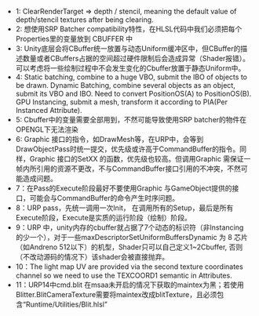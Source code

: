 - 1: ClearRenderTarget => depth / stencil, meaning the default value of depth/stencil textures after being clearing. 
- 2: 想使用SRP Batcher compatibility特性，在HLSL代码中我们必须把每个Properties里的变量放到 CBUFFER 中
- 3: Unity底层会将CBuffer统一放置与动态Uniform缓冲区中，但CBuffer的描述数量或者CBuffers占据的空间超过硬件限制后会造成异常（Shader报错）。可以考虑将一些绘制过程中不会发生变化的Cbuffer放置于静态Uniform中。
- 4: Static batching, combine to a huge VBO, submit the IBO of objects to be drawn.
    Dynamic Batching, combine several objects as an object, submit its VBO and IBO. Need to convert PositionOS(A) to PositionOS(B).
    GPU Instancing, submit a mesh, transform it according to PIA(Per Instanced Attribute).
- 5:  Cbuffer中的变量需要全部用到，不然可能导致使用SRP batcher的物件在OPENGL下无法渲染
- 6: Graphic 接口的指令，如DrawMesh等，在URP中，会等到DrawObjectPass时统一提交，优先级或许高于CommandBuffer的指令。同样，Graphic 接口的SetXX 的函数，优先级也较高。但调用Graphic 需保证一帧内所引用的资源不更改，不与CommandBuffer接口引用的不冲突，不然可能造成问题。
- 7：在Pass的Execute阶段最好不要使用Graphic 与GameObject提供的接口，可能会与CommandBuffer的命令产生时序问题。
- 8：URP pass，先统一调用一次Init， 在调用所有的Setup，最后是所有Execute阶段，Execute是实质的运行阶段（绘制）阶段。
- 9：URP 中，unity内存的cbuffer就占据了7个动态的标识符（非Instancing 的少一个），对于一些maxDescriptorSetUniformBuffersDynamic 为 8 芯片（如Andreno 512以下）的机型，Shader只可以自己定义1~2Cbuffer, 否则（不改动源码的情况下）该shader会被直接抛弃。
- 10：The light map UV are provided via the second texture coordinates channel so we need to use the TEXCOORD1 semantic in Attributes.
- 11：URP14中cmd.blit 在msaa未开启的情况下获取的maintex为黑；若使用Blitter.BlitCameraTexture需要将maintex改成blitTexture，且必须包含“Runtime/Utilities/Blit.hlsl”